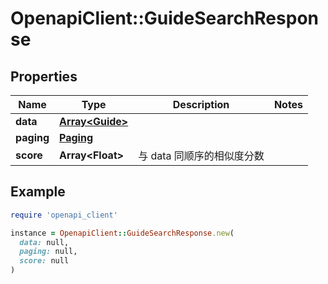 # OpenapiClient::GuideSearchResponse

## Properties

| Name | Type | Description | Notes |
| ---- | ---- | ----------- | ----- |
| **data** | [**Array&lt;Guide&gt;**](Guide.md) |  |  |
| **paging** | [**Paging**](Paging.md) |  |  |
| **score** | **Array&lt;Float&gt;** | 与 data 同顺序的相似度分数 |  |

## Example

```ruby
require 'openapi_client'

instance = OpenapiClient::GuideSearchResponse.new(
  data: null,
  paging: null,
  score: null
)
```


